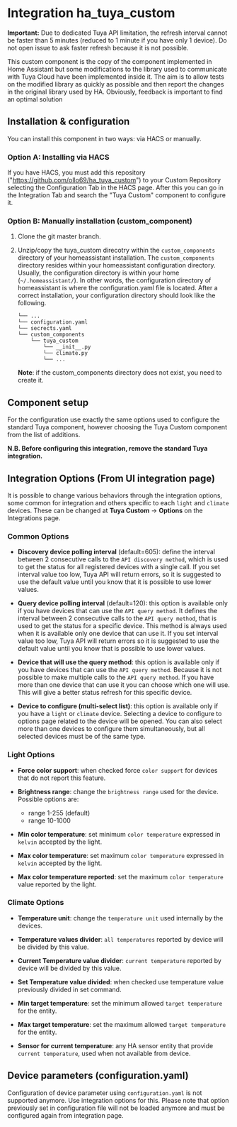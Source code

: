 # Integration ha_tuya_custom

**Important:** Due to dedicated Tuya API limitation, the refresh interval cannot be faster than 5 minutes
(reduced to 1 minute if you have only 1 device). Do not open issue to ask faster refresh because it is not possible. 
 
This custom component is the copy of the component implemented in Home Assistant but some modifications to the library
used to communicate with Tuya Cloud have been implemented inside it.
The aim is to allow tests on the modified library as quickly as possible and then report the changes in the original 
library used by HA.
Obviously, feedback is important to find an optimal solution

## Installation & configuration
You can install this component in two ways: via HACS or manually.

### Option A: Installing via HACS
If you have HACS, you must add this repository ("https://github.com/ollo69/ha_tuya_custom") to your Custom Repository 
selecting the Configuration Tab in the HACS page.
After this you can go in the Integration Tab and search the "Tuya Custom" component to configure it.

### Option B: Manually installation (custom_component)
1. Clone the git master branch.
1. Unzip/copy the tuya_custom direcotry within the `custom_components` directory of your homeassistant installation.
The `custom_components` directory resides within your homeassistant configuration directory.
Usually, the configuration directory is within your home (`~/.homeassistant/`).
In other words, the configuration directory of homeassistant is where the configuration.yaml file is located.
After a correct installation, your configuration directory should look like the following.
    ```
    └── ...
    └── configuration.yaml
    └── secrects.yaml
    └── custom_components
        └── tuya_custom
            └── __init__.py
            └── climate.py
            └── ...
    ```

    **Note**: if the custom_components directory does not exist, you need to create it.
    
## Component setup    

For the configuration use exactly the same options used to configure the standard Tuya component, however choosing the Tuya Custom component from the list of additions.

**N.B. Before configuring this integration, remove the standard Tuya integration.**

## Integration Options (From UI integration page)

It is possible to change various behaviors through the integration options, some common for integration and others specific to each `light` and `climate` devices. These can be changed at **Tuya Custom** -> **Options** on the Integrations page.

### Common Options

- **Discovery device polling interval** (default=605): define the interval between 2 consecutive calls to the `API discovery method`, which is used to get the status for all registered devices with a single call. If you set interval value too low, Tuya API will return errors, so it is suggested to use the default value until
you know that it is possible to use lower values.

- **Query device polling interval** (default=120): this option is available only if you have devices that can use the `API query method`. 
It defines the interval between 2 consecutive calls to the `API query method`, that is used to get the status for a specific device. 
This method is always used when it is available only one device that can use it. If you set interval value too low, Tuya API will return errors 
so it is suggested to use the default value until you know that is possible to use lower values.

- **Device that will use the query method**: this option is available only if you have devices that can use the `API query method`. 
Because it is not possible to make multiple calls to the `API query method`. If you have more than one device that can use it you can choose which one will use. This will give a better status refresh for this specific device.

- **Device to configure (multi-select list)**: this option is available only if you have a `light` or `climate` device. Selecting a device to 
configure to options page related to the device will be opened. You can also select more than one devices to configure them simultaneously, 
but all selected devices must be of the same type.

### Light Options

- **Force color support**: when checked force `color support` for devices that do not report this feature.

- **Brightness range**: change the `brightness range` used for the device. Possible options are:
    - range 1-255 (default)
    - range 10-1000

- **Min color temperature**: set minimum `color temperature` expressed in `kelvin` accepted by the light.

- **Max color temperature**: set maximum `color temperature` expressed in `kelvin` accepted by the light.

- **Max color temperature reported**: set the maximum `color temperature` value reported by the light.

### Climate Options

- **Temperature unit**: change the `temperature unit` used internally by the devices.

- **Temperature values divider**: `all temperatures` reported by device will be divided by this value.

- **Current Temperature value divider**: `current temperature` reported by device will be divided by this value.

- **Set Temperature value divided**: when checked use temperature value previously divided in set command.

- **Min target temperature**: set the minimum allowed `target temperature` for the entity.

- **Max target temperature**: set the maximum allowed `target temperature` for the entity.

- **Sensor for current temperature**: any HA sensor entity that provide `current temperature`, used when not available from device.

## Device parameters (configuration.yaml)

Configuration of device parameter using `configuration.yaml` is not supported anymore. Use integration options for this.
Please note that option previously set in configuration file will not be loaded anymore and must be configured again from integration page.
